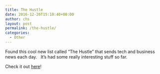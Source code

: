 ```yaml
---
title: The Hustle
date: 2016-12-26T15:10:40+00:00
author: chs
layout: post
permalink: /the-hustle/
categories:
  - Other
---
```

Found this cool new list called &#8220;The Hustle&#8221; that sends tech and business news each day.   It&#8217;s had some really interesting stuff so far.

Check it out <a href="http://ambassadors.thehustle.co/?ref=194326d426" target="_blank">here</a>!
